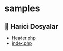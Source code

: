 # samples

<!--Index-->

## 📂 Harici Dosyalar

- [Header.php](./Header.php)
- [index.php](./index.php)

<!--Index-->
